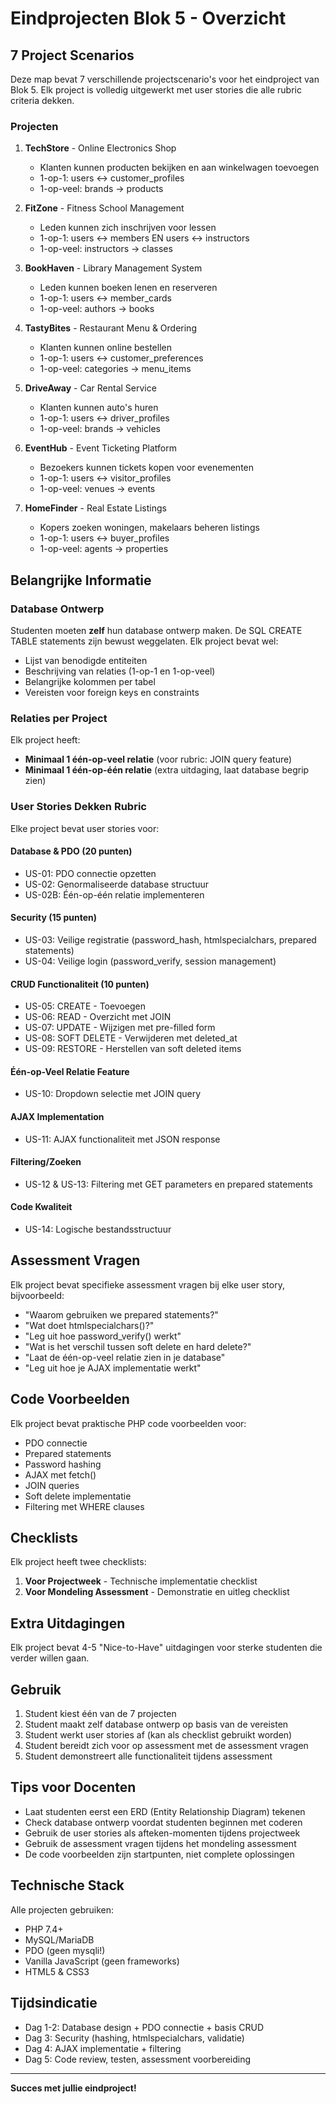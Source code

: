 # Eindprojecten Blok 5 - Overzicht

## 7 Project Scenarios

Deze map bevat 7 verschillende projectscenario's voor het eindproject van Blok 5. Elk project is volledig uitgewerkt met user stories die alle rubric criteria dekken.

### Projecten

1. **TechStore** - Online Electronics Shop
   - Klanten kunnen producten bekijken en aan winkelwagen toevoegen
   - 1-op-1: users ↔ customer_profiles
   - 1-op-veel: brands → products

2. **FitZone** - Fitness School Management
   - Leden kunnen zich inschrijven voor lessen
   - 1-op-1: users ↔ members EN users ↔ instructors
   - 1-op-veel: instructors → classes

3. **BookHaven** - Library Management System
   - Leden kunnen boeken lenen en reserveren
   - 1-op-1: users ↔ member_cards
   - 1-op-veel: authors → books

4. **TastyBites** - Restaurant Menu & Ordering
   - Klanten kunnen online bestellen
   - 1-op-1: users ↔ customer_preferences
   - 1-op-veel: categories → menu_items

5. **DriveAway** - Car Rental Service
   - Klanten kunnen auto's huren
   - 1-op-1: users ↔ driver_profiles
   - 1-op-veel: brands → vehicles

6. **EventHub** - Event Ticketing Platform
   - Bezoekers kunnen tickets kopen voor evenementen
   - 1-op-1: users ↔ visitor_profiles
   - 1-op-veel: venues → events

7. **HomeFinder** - Real Estate Listings
   - Kopers zoeken woningen, makelaars beheren listings
   - 1-op-1: users ↔ buyer_profiles
   - 1-op-veel: agents → properties

## Belangrijke Informatie

### Database Ontwerp
Studenten moeten **zelf** hun database ontwerp maken. De SQL CREATE TABLE statements zijn bewust weggelaten. Elk project bevat wel:
- Lijst van benodigde entiteiten
- Beschrijving van relaties (1-op-1 en 1-op-veel)
- Belangrijke kolommen per tabel
- Vereisten voor foreign keys en constraints

### Relaties per Project
Elk project heeft:
- **Minimaal 1 één-op-veel relatie** (voor rubric: JOIN query feature)
- **Minimaal 1 één-op-één relatie** (extra uitdaging, laat database begrip zien)

### User Stories Dekken Rubric

Elke project bevat user stories voor:

#### Database & PDO (20 punten)
- US-01: PDO connectie opzetten
- US-02: Genormaliseerde database structuur
- US-02B: Één-op-één relatie implementeren

#### Security (15 punten)
- US-03: Veilige registratie (password_hash, htmlspecialchars, prepared statements)
- US-04: Veilige login (password_verify, session management)

#### CRUD Functionaliteit (10 punten)
- US-05: CREATE - Toevoegen
- US-06: READ - Overzicht met JOIN
- US-07: UPDATE - Wijzigen met pre-filled form
- US-08: SOFT DELETE - Verwijderen met deleted_at
- US-09: RESTORE - Herstellen van soft deleted items

#### Één-op-Veel Relatie Feature
- US-10: Dropdown selectie met JOIN query

#### AJAX Implementation
- US-11: AJAX functionaliteit met JSON response

#### Filtering/Zoeken
- US-12 & US-13: Filtering met GET parameters en prepared statements

#### Code Kwaliteit
- US-14: Logische bestandsstructuur

## Assessment Vragen

Elk project bevat specifieke assessment vragen bij elke user story, bijvoorbeeld:
- "Waarom gebruiken we prepared statements?"
- "Wat doet htmlspecialchars()?"
- "Leg uit hoe password_verify() werkt"
- "Wat is het verschil tussen soft delete en hard delete?"
- "Laat de één-op-veel relatie zien in je database"
- "Leg uit hoe je AJAX implementatie werkt"

## Code Voorbeelden

Elk project bevat praktische PHP code voorbeelden voor:
- PDO connectie
- Prepared statements
- Password hashing
- AJAX met fetch()
- JOIN queries
- Soft delete implementatie
- Filtering met WHERE clauses

## Checklists

Elk project heeft twee checklists:
1. **Voor Projectweek** - Technische implementatie checklist
2. **Voor Mondeling Assessment** - Demonstratie en uitleg checklist

## Extra Uitdagingen

Elk project bevat 4-5 "Nice-to-Have" uitdagingen voor sterke studenten die verder willen gaan.

## Gebruik

1. Student kiest één van de 7 projecten
2. Student maakt zelf database ontwerp op basis van de vereisten
3. Student werkt user stories af (kan als checklist gebruikt worden)
4. Student bereidt zich voor op assessment met de assessment vragen
5. Student demonstreert alle functionaliteit tijdens assessment

## Tips voor Docenten

- Laat studenten eerst een ERD (Entity Relationship Diagram) tekenen
- Check database ontwerp voordat studenten beginnen met coderen
- Gebruik de user stories als afteken-momenten tijdens projectweek
- Gebruik de assessment vragen tijdens het mondeling assessment
- De code voorbeelden zijn startpunten, niet complete oplossingen

## Technische Stack

Alle projecten gebruiken:
- PHP 7.4+
- MySQL/MariaDB
- PDO (geen mysqli!)
- Vanilla JavaScript (geen frameworks)
- HTML5 & CSS3

## Tijdsindicatie

- Dag 1-2: Database design + PDO connectie + basis CRUD
- Dag 3: Security (hashing, htmlspecialchars, validatie)
- Dag 4: AJAX implementatie + filtering
- Dag 5: Code review, testen, assessment voorbereiding

---

**Succes met jullie eindproject!**
